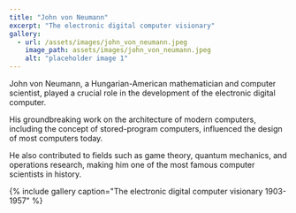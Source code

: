 ```yaml
---
title: "John von Neumann"
excerpt: "The electronic digital computer visionary"
gallery:
  - url: /assets/images/john_von_neumann.jpeg
    image_path: assets/images/john_von_neumann.jpeg
    alt: "placeholder image 1"
---
```


John von Neumann, a Hungarian-American mathematician and computer scientist, played a crucial role in the development of the electronic digital computer.

His groundbreaking work on the architecture of modern computers, including the concept of stored-program computers, influenced the design of most computers today.

He also contributed to fields such as game theory, quantum mechanics, and operations research, making him one of the most famous computer scientists in history.

{% include gallery caption="The electronic digital computer visionary 1903-1957" %}
